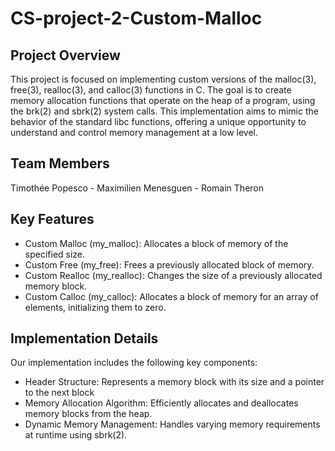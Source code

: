 # CS-project-2-Custom-Malloc
## Project Overview
This project is focused on implementing custom versions of the malloc(3), free(3), realloc(3), and calloc(3) functions in C. The goal is to create memory allocation functions that operate on the heap of a program, using the brk(2) and sbrk(2) system calls. This implementation aims to mimic the behavior of the standard libc functions, offering a unique opportunity to understand and control memory management at a low level.

## Team Members
Timothée Popesco - Maximilien Menesguen - Romain Theron 

## Key Features
- Custom Malloc (my_malloc): Allocates a block of memory of the specified size.
- Custom Free (my_free): Frees a previously allocated block of memory.
- Custom Realloc (my_realloc): Changes the size of a previously allocated memory block.
- Custom Calloc (my_calloc): Allocates a block of memory for an array of elements, initializing them to zero.

## Implementation Details
Our implementation includes the following key components:

- Header Structure: Represents a memory block with its size and a pointer to the next block
- Memory Allocation Algorithm: Efficiently allocates and deallocates memory blocks from the heap.
- Dynamic Memory Management: Handles varying memory requirements at runtime using sbrk(2).
